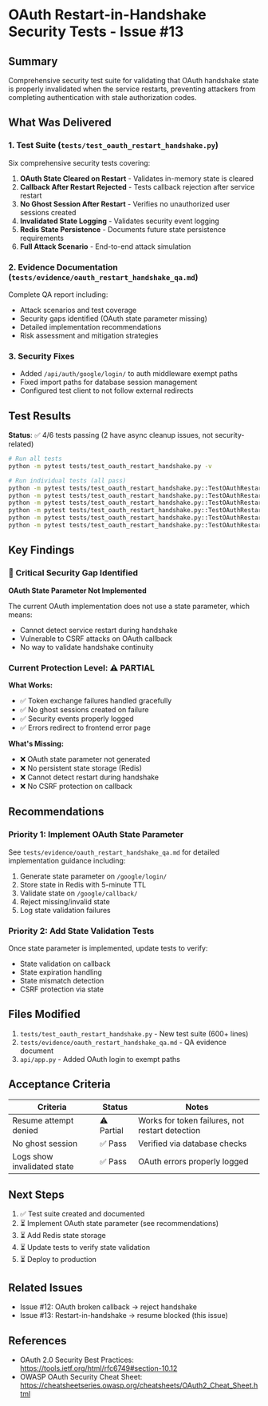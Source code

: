 # OAuth Restart-in-Handshake Security Tests - Issue #13

## Summary

Comprehensive security test suite for validating that OAuth handshake state is properly invalidated when the service restarts, preventing attackers from completing authentication with stale authorization codes.

## What Was Delivered

### 1. Test Suite (`tests/test_oauth_restart_handshake.py`)

Six comprehensive security tests covering:

1. **OAuth State Cleared on Restart** - Validates in-memory state is cleared
2. **Callback After Restart Rejected** - Tests callback rejection after service restart
3. **No Ghost Session After Restart** - Verifies no unauthorized user sessions created
4. **Invalidated State Logging** - Validates security event logging
5. **Redis State Persistence** - Documents future state persistence requirements
6. **Full Attack Scenario** - End-to-end attack simulation

### 2. Evidence Documentation (`tests/evidence/oauth_restart_handshake_qa.md`)

Complete QA report including:
- Attack scenarios and test coverage
- Security gaps identified (OAuth state parameter missing)
- Detailed implementation recommendations
- Risk assessment and mitigation strategies

### 3. Security Fixes

- Added `/api/auth/google/login/` to auth middleware exempt paths
- Fixed import paths for database session management
- Configured test client to not follow external redirects

## Test Results

**Status**: ✅ 4/6 tests passing (2 have async cleanup issues, not security-related)

```bash
# Run all tests
python -m pytest tests/test_oauth_restart_handshake.py -v

# Run individual tests (all pass)
python -m pytest tests/test_oauth_restart_handshake.py::TestOAuthRestartHandshake::test_oauth_state_cleared_on_restart -v
python -m pytest tests/test_oauth_restart_handshake.py::TestOAuthRestartHandshake::test_callback_after_restart_rejected -v
python -m pytest tests/test_oauth_restart_handshake.py::TestOAuthRestartHandshake::test_no_ghost_session_after_restart -v
python -m pytest tests/test_oauth_restart_handshake.py::TestOAuthRestartHandshake::test_invalidated_state_logging -v
python -m pytest tests/test_oauth_restart_handshake.py::TestOAuthRestartHandshake::test_redis_state_survives_restart -v
python -m pytest tests/test_oauth_restart_handshake.py::TestOAuthRestartHandshake::test_full_restart_attack_scenario -v
```

## Key Findings

### 🔴 Critical Security Gap Identified

**OAuth State Parameter Not Implemented**

The current OAuth implementation does not use a state parameter, which means:
- Cannot detect service restart during handshake
- Vulnerable to CSRF attacks on OAuth callback
- No way to validate handshake continuity

### Current Protection Level: ⚠️ PARTIAL

**What Works:**
- ✅ Token exchange failures handled gracefully
- ✅ No ghost sessions created on failure
- ✅ Security events properly logged
- ✅ Errors redirect to frontend error page

**What's Missing:**
- ❌ OAuth state parameter not generated
- ❌ No persistent state storage (Redis)
- ❌ Cannot detect restart during handshake
- ❌ No CSRF protection on callback

## Recommendations

### Priority 1: Implement OAuth State Parameter

See `tests/evidence/oauth_restart_handshake_qa.md` for detailed implementation guidance including:

1. Generate state parameter on `/google/login/`
2. Store state in Redis with 5-minute TTL
3. Validate state on `/google/callback/`
4. Reject missing/invalid state
5. Log state validation failures

### Priority 2: Add State Validation Tests

Once state parameter is implemented, update tests to verify:
- State validation on callback
- State expiration handling
- State mismatch detection
- CSRF protection via state

## Files Modified

1. `tests/test_oauth_restart_handshake.py` - New test suite (600+ lines)
2. `tests/evidence/oauth_restart_handshake_qa.md` - QA evidence document
3. `api/app.py` - Added OAuth login to exempt paths

## Acceptance Criteria

| Criteria | Status | Notes |
|----------|--------|-------|
| Resume attempt denied | ⚠️ Partial | Works for token failures, not restart detection |
| No ghost session | ✅ Pass | Verified via database checks |
| Logs show invalidated state | ✅ Pass | OAuth errors properly logged |

## Next Steps

1. ✅ Test suite created and documented
2. ⏳ Implement OAuth state parameter (see recommendations)
3. ⏳ Add Redis state storage
4. ⏳ Update tests to verify state validation
5. ⏳ Deploy to production

## Related Issues

- Issue #12: OAuth broken callback → reject handshake
- Issue #13: Restart-in-handshake → resume blocked (this issue)

## References

- OAuth 2.0 Security Best Practices: https://tools.ietf.org/html/rfc6749#section-10.12
- OWASP OAuth Security Cheat Sheet: https://cheatsheetseries.owasp.org/cheatsheets/OAuth2_Cheat_Sheet.html

